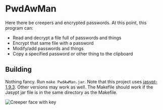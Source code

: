 # PwdAwMan

Here there be creepers and encrypted passwords. At this point, this program can:

* Read and decrypt a file full of passwords and things
* Encrypt that same file with a password
* Modify/add passwords and things
* Copy a specified password or other thing to the clipboard

## Building
Nothing fancy. Run `make PwdAwMan.jar`. Note that this project uses [jasypt-1.9.3](https://github.com/jasypt/jasypt).
Other versions may work as well. The Makefile should work if the
Jasypt jar file is in the same directory as the Makefile.

![Creeper face with key](https://raw.githubusercontent.com/ImprobabilityCast/PwdAwMan/master/CreeperFace.ico)
